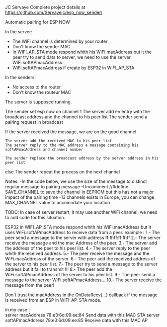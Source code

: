 JC Servaye
Complete project details at https://github.com/Servayejc/esp_now_sender/

Automatic pairing for ESP NOW

In the server: 
- The WiFi channel is determined by your router
- Don't know the sender MAC
- In WIFI_AP_STA mode respond whith his WiFi.macAddress
    but it the peer try to send data to server, we need to use the server WiFi.softAPmacAddress
- WiFi.softAPmacAddress if create by ESP32 in WIFI_AP_STA  

In the senders: 
- No access to the router
- Don't know the routeur MAC

The server is supposed running.

The sender set esp now on channel 1
The server add en entry with the broadcast address and the channel to his peer list
The sender send a pairing request in broadcast

If the server received the message, we are on the good channel
    
    The server add the received MAC to his peer list 
    The server reply to the MAC address a message containing his softAPmacAddress and channel number

    The sender replace the broadcast address by the server address in his peer list

else 
    The sender repeat the process on the next channel

Notes: 
  -In the code below, we use the size of the message to distinct regular message to pairing message
  -Uncomment //#define SAVE_CHANNEL to save the channel in EEPROM 
   but this has not a major impact of the pairing time 
  -13 channels exists in Europe, you can change MAX_CHANNEL value to accomodate your location  

TODO:
  In case of server restart, it may use another WiFi channel, we need to add code for this situation. 




ESP32 in WIFI_AP_STA mode respond whith his WiFi.macAddress but it uses WiFi.softAPmacAddress to receive data from a peer.
  example : 
      1.- The peer send a message to the server with address ff:ff:ff:ff:ff:ff 
      2.- The server receive the message and the mac Address of the peer.
      3.- The server add the address of the peer to his peer list. 
      4.- The server reply to the peer whith the received address. 
      5.- The peer receive the message and the WiFi.macAddress of the server.
      6.- The peer add the received address of the server to his peer list.
      7.- The peer try to send a message to the server address but it fail to transmit !!!
      8.- The peer add the WiFi.softAPmacAddress of the server to his peer list.
      9.- The peer send a message to the server WiFi.softAPmacAddress... 
      10.- The server receive the message from the peer!
  
  Don't trust the macAddress in the OnDataRecv(...) callback if the message is received 
  from an ESP in WIFI_AP_STA mode.  
  
in my case :    
 server macAddress          78:e3:6d:09:ee:84       Send data with this MAC      STA 
 server softAPmacAddress    78:e3:6d:09:ee:85       Receive data with this MAC   AP
